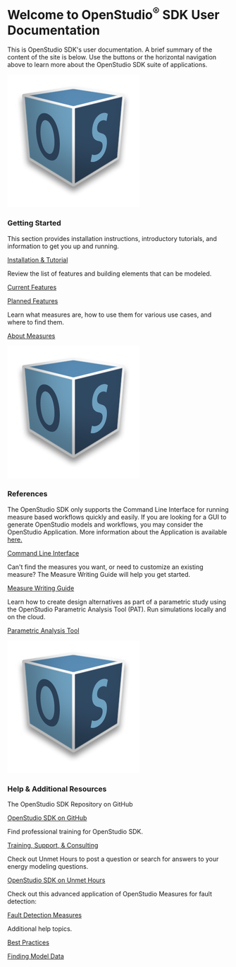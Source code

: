<h1>Welcome to OpenStudio<sup>&reg;</sup> SDK User Documentation</h1>
<p>This is OpenStudio SDK's user documentation. A brief summary of the content of the site is below. Use the buttons or the horizontal navigation above to learn more about the OpenStudio SDK suite of applications.</p>
<div class="container-fluid">
  <div class="row">
    <div class="col-sm-6 col-md-4">
      <div class="thumbnail"> <img src="img/os_thumb.png" alt="OpenStudio Logo">
        <div class="caption">
          <h3>Getting Started</h3>
          <p>This section provides installation instructions, introductory tutorials, and information to get you up and running.</p>
          <p><a href="getting_started/getting_started.md" class="btn btn-primary" role="button">Installation &amp; Tutorial</a></p>
          <p>Review the list of features and building elements that can be modeled.</p>
          <p><a href="getting_started/features.md" class="btn btn-primary" role="button">Current Features</a></p>
          <p><a href="getting_started/roadmap.md" class="btn btn-primary" role="button">Planned Features</a></p>
          <p>Learn what measures are, how to use them for various use cases, and where to find them.</p>
          <p><a href="getting_started/about_measures.md" class="btn btn-primary" role="button">About Measures</a></p>
        </div>
      </div>
    </div>
    <div class="col-sm-6 col-md-4">
      <div class="thumbnail"> <img src="img/os_thumb.png" alt="OpenStudio Logo">
        <div class="caption">
          <h3>References</h3>
          <p>The OpenStudio SDK only supports the Command Line Interface for running measure based workflows quickly and easily. If you are looking for a GUI to generate OpenStudio models and workflows, you may consider the OpenStudio Application. More information about the Application is available <a href="https://www.openstudio.net/new-future-for-openstudio-application" >here.</a></p>
          <p><a href="reference/command_line_interface.md" class="btn btn-primary" role="button">Command Line Interface</a></p>
          <p>Can't find the measures you want, or need to customize an existing measure? The Measure Writing Guide will help you get started.</p>
          <p><a href="reference/measure_writing_guide.md" class="btn btn-primary" role="button">Measure Writing Guide</a></p>
          <p>Learn how to create design alternatives as part of a parametric study using the OpenStudio Parametric Analysis Tool (PAT). Run simulations locally and on the cloud.</p>
          <p><a href="reference/parametric_analysis_tool_2.md" class="btn btn-primary" role="button">Parametric Analysis Tool</a></p>
        </div>
      </div>
    </div>
    <div class="col-sm-6 col-md-4">
      <div class="thumbnail"> <img src="img/os_thumb.png" alt="OpenStudio Logo">
        <div class="caption">
          <h3>Help &amp; Additional Resources</h3>
          <p>The OpenStudio SDK Repository on GitHub</p>
          <p><a href="http://github.com/NREL/OpenStudio" class="btn btn-primary" role="button">OpenStudio SDK on GitHub</a></p>
          <p>Find professional training for OpenStudio SDK.</p>
          <p><a href="help/training.md" class="btn btn-primary" role="button">Training, Support, &amp; Consulting</a></p>
           <p>Check out Unmet Hours to post a question or search for answers to your energy modeling questions.</p>
          <p><a href="https://unmethours.com/questions/scope:all/sort:activity-desc/tags:openstudio/" class="btn btn-primary" role="button">OpenStudio SDK on Unmet Hours</a></p>
          <p>Check out this advanced application of OpenStudio Measures for fault detection:</p>
          <p><a href="https://github.com/NREL/OpenStudio-fault-models" class="btn btn-primary" role="button">Fault Detection Measures </a>
          <p>Additional help topics.</p>
          <p><a href="help/best_practices.md" class="btn btn-primary" role="button">Best Practices</a></p>
          <p><a href="help/finding_model_data.md" class="btn btn-primary" role="button">Finding Model Data</a></p>
        </div>
      </div>
    </div>
  </div>
</div>
